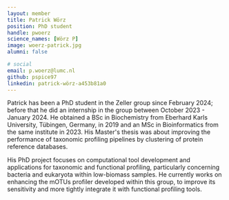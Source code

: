 ```yaml
---
layout: member
title: Patrick Wörz
position: PhD student
handle: pwoerz
science_names: [Wörz P]
image: woerz-patrick.jpg
alumni: false

# social
email: p.woerz@lumc.nl
github: pspice97
linkedin: patrick-wörz-a453b81a0
---
```


Patrick has been a PhD student in the Zeller group since February 2024; before that he did an internship in the group between October 2023 - January 2024. He obtained a BSc in Biochemistry from Eberhard Karls University, Tübingen, Germany, in 2019 and an MSc in Bioinformatics from the same institute in 2023. His Master's thesis was about improving the performance of taxonomic profiling pipelines by clustering of protein reference databases.

His PhD project  focuses on computational tool development and applications for taxonomic and functional profiling, particularly concerning bacteria and eukaryota within low-biomass samples. He currently works on enhancing the mOTUs profiler developed within this group, to improve its sensitivity and more tightly integrate it with functional profiling tools.
